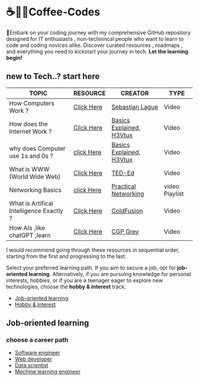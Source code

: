 # ☕👨‍💻Coffee-Codes
🚀Embark on your coding journey with my comprehensive GitHub repository designed for IT enthusiasts , non-technincal people who want to learn to code and coding novices alike. Discover curated resources , roadmaps , and everything you need to kickstart your journey in tech. **Let the learning begin!**

## new to Tech..? start here

| TOPIC     |  RESOURCE  | CREATOR | TYPE |
|-----------|------------|---------|------|
| How Computers Work ? | [Click Here](https://youtu.be/QZwneRb-zqA?si=tVpZYgFpPDYPlgCy) | [Sebastian Lague](https://youtube.com/@SebastianLague?si=LHkDUS6USlIpoGEQ) | Video |
| How does the Internet Work ? | [Click Here](https://youtu.be/82m2du-zgmY?si=AuBNuUN-CH_j8-tB) | [Basics Explained, H3Vtux](https://youtube.com/@H3Vtux?si=0GtmwHxus9HPP6PL) | Video |
|why does Computer use 1s and 0s ? | [click Here](https://youtu.be/Xpk67YzOn5w?si=OIUUGDs5Btu373AO) | [Basics Explained, H3Vtux](https://youtube.com/@H3Vtux?si=0GtmwHxus9HPP6PL) | Video |
| What is WWW  (World Wide Web) | [Click Here](https://youtu.be/J8hzJxb0rpc?si=8ML2V9nFpqH1xLCu) | [TED-Ed](https://youtube.com/@TEDEd?si=iTMW0-53-osg-umY) | Video |
| Networking Basics  | [click Here](https://youtube.com/playlist?list=PLIFyRwBY_4bRLmKfP1KnZA6rZbRHtxmXi&si=2f_I8l5XynPtJv2k) | [Practical Networking](https://youtube.com/@PracticalNetworking?si=XScBSUzowS0BHGMs) | video Playlist |
| What is Artifical Intelligence Exactly ? | [Click Here](https://youtu.be/kWmX3pd1f10?si=W5U4lYQfkHlsanWw) | [ColdFusion](https://youtube.com/@ColdFusion?si=GPIv76bOenmc8aPs) | Video |
| How AIs ,like chatGPT ,learn | [Click Here](https://youtu.be/R9OHn5ZF4Uo?si=81eiMZ8Gi5Z_BtCW) | [CGP Grey](https://youtube.com/@CGPGrey?si=rXy0drNGM2xLcIFl) | Video |

I would recommend going through these resources in sequential order, starting from the first and progressing to the last.

Select your preferred learning path. If you aim to secure a job, opt for **job-oriented learning**. Alternatively, if you are pursuing knowledge for personal interests, hobbies, or if you are a teenager eager to explore new technologies, choose the **hobby & interest** track.

- [Job-oriented learning](https://github.com/Adithyan-cb/Coffee-Codes#Job-oriented-learning)
- [Hobby & interest](https://github.com/Adithyan-cb/Coffee-Codes#)

<!-- JOB-ORIENTED LEARNING -->
## Job-oriented learning
### choose a career path
- [Software engineer](https://github.com/Adithyan-cb/Coffee-Codes#)
- [Web developer](https://github.com/Adithyan-cb/Coffee-Codes#)
- [Data scientist](https://github.com/Adithyan-cb/Coffee-Codes#)
- [Mechine learning engineer](https://github.com/Adithyan-cb/Coffee-Codes#)